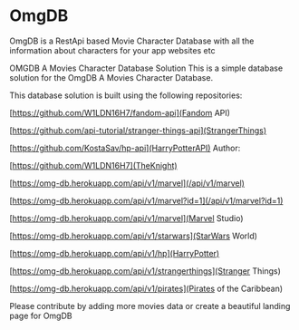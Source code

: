 # OmgDB
OmgDB is a RestApi based Movie Character Database with all the information about characters for your app websites etc

OMGDB
A Movies Character Database Solution
This is a simple database solution for the OmgDB A Movies Character Database.

This database solution is built using the following repositories:

[https://github.com/W1LDN16H7/fandom-api](Fandom API)


[https://github.com/api-tutorial/stranger-things-api](StrangerThings)


[https://github.com/KostaSav/hp-api](HarryPotterAPI)
Author:

[https://github.com/W1LDN16H7](TheKnight)


[https://omg-db.herokuapp.com/api/v1/marvel](/api/v1/marvel)

[https://omg-db.herokuapp.com/api/v1/marvel?id=1](/api/v1/marvel?id=1)


[https://omg-db.herokuapp.com/api/v1/marvel](Marvel Studio)

[https://omg-db.herokuapp.com/api/v1/starwars](StarWars World)

[https://omg-db.herokuapp.com/api/v1/hp](HarryPotter)

[https://omg-db.herokuapp.com/api/v1/strangerthings](Stranger Things)

[https://omg-db.herokuapp.com/api/v1/pirates](Pirates of the Caribbean)


Please contribute by adding more movies data or create a beautiful landing page for OmgDB
